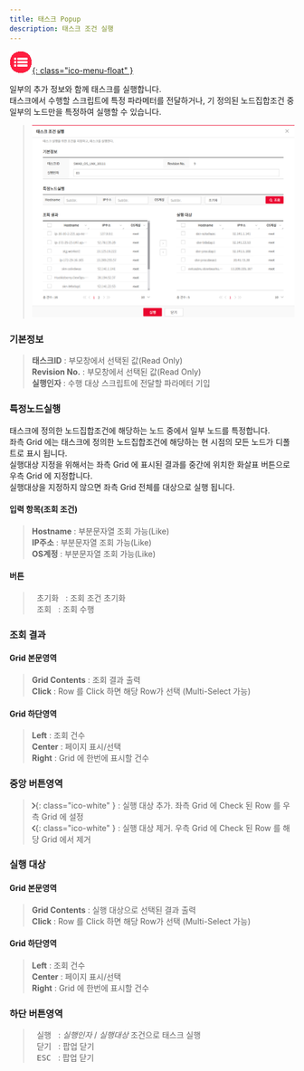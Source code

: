 ```yaml
---
title: 태스크 Popup
description: 태스크 조건 실행
---
```


<link rel="stylesheet" type="text/css" href="css/opme.css">

<!-- Defined -->
[popup-execution-condition]: img/popup-execution-condition.png
[arrow-right]: img/icon/ico-arrow-right.png
[arrow-left]: img/icon/ico-arrow-left.png

<!-- Floating Menu -->
[menu]: index.md "목차"
[ico-menu]: img/icon/ico-menu.png
[![목차][ico-menu]{: class="ico-menu-float" }][menu]


일부의 추가 정보와 함께 태스크를 실행합니다.  
태스크에서 수행할 스크립트에 특정 파라메터를 전달하거나, 기 정의된 노드집합조건 중 일부의 노드만을 특정하여 실행할 수 있습니다.  

> ![태스크조건실행][popup-execution-condition]

### 기본정보
> **태스크ID** : 부모창에서 선택된 값(Read Only)  
> **Revision No.** : 부모창에서 선택된 값(Read Only)  
> **실행인자** : 수행 대상 스크립트에 전달할 파라메터 기입  

### 특정노드실행
태스크에 정의한 노드집합조건에 해당하는 노드 중에서 일부 노드를 특정합니다.  
좌측 Grid 에는 태스크에 정의한 노드집합조건에 해당하는 현 시점의 모든 노드가 디폴트로 표시 됩니다.  
실행대상 지정을 위해서는 좌측 Grid 에 표시된 결과를 중간에 위치한 화살표 버튼으로 우측 Grid 에 지정합니다.  
실행대상을 지정하지 않으면 좌측 Grid 전체를 대상으로 실행 됩니다.

#### 입력 항목(조회 조건)
> **Hostname** : 부분문자열 조회 가능(Like)  
> **IP주소** : 부분문자열 조회 가능(Like)  
> **OS계정** : 부분문자열 조회 가능(Like)

#### 버튼
> <kbd class="btn-gray">&nbsp;초기화&nbsp;</kbd> : 조회 조건 초기화  
> <kbd class="btn-red">&nbsp;조회&nbsp;</kbd> : 조회 수행  
 
### 조회 결과

#### Grid 본문영역
> **Grid Contents** : 조회 결과 출력  
> **Click** : Row 를 Click 하면 해당 Row가 선택 (Multi-Select 가능)
 
#### Grid 하단영역
> **Left** : 조회 건수  
> **Center** : 페이지 표시/선택  
> **Right** : Grid 에 한번에 표시할 건수  

### 중앙 버튼영역
> ![추가][arrow-right]{: class="ico-white" } : 실행 대상 추가. 좌측 Grid 에 Check 된 Row 를 우측 Grid 에 설정  
> ![제거][arrow-left]{: class="ico-white" } : 실행 대상 제거. 우측 Grid 에 Check 된 Row 를 해당 Grid 에서 제거

### 실행 대상

#### Grid 본문영역
> **Grid Contents** : 실행 대상으로 선택된 결과 출력  
> **Click** : Row 를 Click 하면 해당 Row가 선택 (Multi-Select 가능)

#### Grid 하단영역
> **Left** : 조회 건수  
> **Center** : 페이지 표시/선택  
> **Right** : Grid 에 한번에 표시할 건수

### 하단 버튼영역
> <kbd class="btn-red">&nbsp;실행&nbsp;</kbd> : *실행인자* / *실행대상* 조건으로 태스크 실행  
> <kbd class="btn-gray">&nbsp;닫기&nbsp;</kbd> : 팝업 닫기  
> <kbd class="btn-gray">&nbsp;ESC&nbsp;</kbd> : 팝업 닫기  

